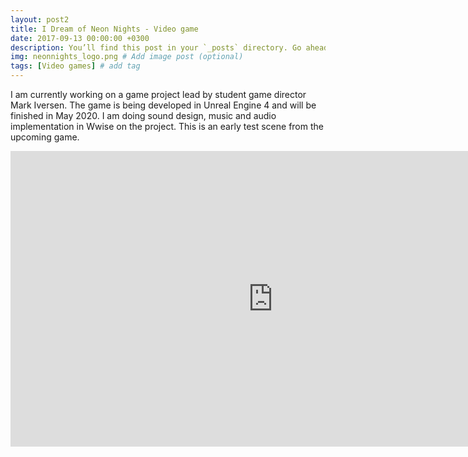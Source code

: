 ```yaml
---
layout: post2
title: I Dream of Neon Nights - Video game
date: 2017-09-13 00:00:00 +0300
description: You’ll find this post in your `_posts` directory. Go ahead and edit it and re-build the site to see your changes. # Add post description (optional)
img: neonnights_logo.png # Add image post (optional)
tags: [Video games] # add tag
---
```



I am currently working on a game project lead by student game director Mark Iversen. The game is being developed in Unreal Engine 4 and will be finished in May 2020. I am doing sound design, music and audio implementation in Wwise on the project. This is an early test scene from the upcoming game.

<iframe width="840" height="472.5" src="https://www.youtube.com/embed/7hvKLQOVpbg" frameborder="0" allowfullscreen></iframe>
